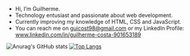 - Hi, I’m Guilherme.
- Technology entusiast and passionate about web development.
- Currently improving my knowledge of HTML, CSS and JavaScript.
- You can reach me on guicost98@gmail.com or my LinkedIn Profile: www.linkedin.com/in/guilherme-costa-901653189


![Anurag's GitHub stats](https://github-readme-stats.vercel.app/api?username=guicostads&show_icons=true&theme=dark)
[![Top Langs](https://github-readme-stats.vercel.app/api/top-langs/?username=guicostads)](https://github.com/anuraghazra/github-readme-stats)

